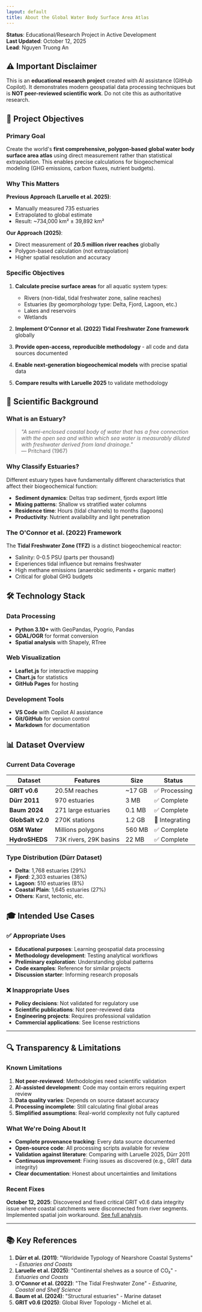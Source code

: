 ```yaml
---
layout: default
title: About the Global Water Body Surface Area Atlas
---
```


**Status**: Educational/Research Project in Active Development  
**Last Updated**: October 12, 2025  
**Lead**: Nguyen Truong An

## ⚠️ Important Disclaimer

This is an **educational research project** created with AI assistance (GitHub Copilot). It demonstrates modern geospatial data processing techniques but is **NOT peer-reviewed scientific work**. Do not cite this as authoritative research.


## 🎯 Project Objectives

### Primary Goal

Create the world's **first comprehensive, polygon-based global water body surface area atlas** using direct measurement rather than statistical extrapolation. This enables precise calculations for biogeochemical modeling (GHG emissions, carbon fluxes, nutrient budgets).

### Why This Matters

**Previous Approach (Laruelle et al. 2025)**:
- Manually measured 735 estuaries
- Extrapolated to global estimate
- Result: ~734,000 km² ± 39,892 km²

**Our Approach (2025)**:
- Direct measurement of **20.5 million river reaches** globally
- Polygon-based calculation (not extrapolation)
- Higher spatial resolution and accuracy

### Specific Objectives

1. **Calculate precise surface areas** for all aquatic system types:
   - Rivers (non-tidal, tidal freshwater zone, saline reaches)
   - Estuaries (by geomorphology type: Delta, Fjord, Lagoon, etc.)
   - Lakes and reservoirs
   - Wetlands

2. **Implement O'Connor et al. (2022) Tidal Freshwater Zone framework** globally

3. **Provide open-access, reproducible methodology** - all code and data sources documented

4. **Enable next-generation biogeochemical models** with precise spatial data

5. **Compare results with Laruelle 2025** to validate methodology


## 🔬 Scientific Background

### What is an Estuary?

> *"A semi-enclosed coastal body of water that has a free connection with the open sea and within which sea water is measurably diluted with freshwater derived from land drainage."*  
> — Pritchard (1967)

### Why Classify Estuaries?

Different estuary types have fundamentally different characteristics that affect their biogeochemical function:

- **Sediment dynamics**: Deltas trap sediment, fjords export little
- **Mixing patterns**: Shallow vs stratified water columns
- **Residence time**: Hours (tidal channels) to months (lagoons)
- **Productivity**: Nutrient availability and light penetration

### The O'Connor et al. (2022) Framework

The **Tidal Freshwater Zone (TFZ)** is a distinct biogeochemical reactor:
- Salinity: 0-0.5 PSU (parts per thousand)
- Experiences tidal influence but remains freshwater
- High methane emissions (anaerobic sediments + organic matter)
- Critical for global GHG budgets


## 🛠️ Technology Stack

### Data Processing
- **Python 3.10+** with GeoPandas, Pyogrio, Pandas
- **GDAL/OGR** for format conversion
- **Spatial analysis** with Shapely, RTree

### Web Visualization
- **Leaflet.js** for interactive mapping
- **Chart.js** for statistics
- **GitHub Pages** for hosting

### Development Tools
- **VS Code** with Copilot AI assistance
- **Git/GitHub** for version control
- **Markdown** for documentation

## 📊 Dataset Overview

### Current Data Coverage

| Dataset | Features | Size | Status |
|---------|----------|------|--------|
| **GRIT v0.6** | 20.5M reaches | ~17 GB | ✅ Processing |
| **Dürr 2011** | 970 estuaries | 3 MB | ✅ Complete |
| **Baum 2024** | 271 large estuaries | 0.1 MB | ✅ Complete |
| **GlobSalt v2.0** | 270K stations | 1.2 GB | 🔄 Integrating |
| **OSM Water** | Millions polygons | 560 MB | ✅ Complete |
| **HydroSHEDS** | 73K rivers, 29K basins | 22 MB | ✅ Complete |

### Type Distribution (Dürr Dataset)
- **Delta**: 1,768 estuaries (29%)
- **Fjord**: 2,303 estuaries (38%)
- **Lagoon**: 510 estuaries (8%)
- **Coastal Plain**: 1,645 estuaries (27%)
- **Others**: Karst, tectonic, etc.

## 🎓 Intended Use Cases

### ✅ Appropriate Uses

- **Educational purposes**: Learning geospatial data processing
- **Methodology development**: Testing analytical workflows
- **Preliminary exploration**: Understanding global patterns
- **Code examples**: Reference for similar projects
- **Discussion starter**: Informing research proposals

### ❌ Inappropriate Uses

- **Policy decisions**: Not validated for regulatory use
- **Scientific publications**: Not peer-reviewed data
- **Engineering projects**: Requires professional validation
- **Commercial applications**: See license restrictions

---

## 🔍 Transparency & Limitations

### Known Limitations

1. **Not peer-reviewed**: Methodologies need scientific validation
2. **AI-assisted development**: Code may contain errors requiring expert review
3. **Data quality varies**: Depends on source dataset accuracy
4. **Processing incomplete**: Still calculating final global areas
5. **Simplified assumptions**: Real-world complexity not fully captured

### What We're Doing About It

- **Complete provenance tracking**: Every data source documented
- **Open-source code**: All processing scripts available for review
- **Validation against literature**: Comparing with Laruelle 2025, Dürr 2011
- **Continuous improvement**: Fixing issues as discovered (e.g., GRIT data integrity)
- **Clear documentation**: Honest about uncertainties and limitations

### Recent Fixes

**October 12, 2025**: Discovered and fixed critical GRIT v0.6 data integrity issue where coastal catchments were disconnected from river segments. Implemented spatial join workaround. [See full analysis](GRIT_DATA_ISSUE_ANALYSIS.md).

---

## 📚 Key References

1. **Dürr et al. (2011)**: "Worldwide Typology of Nearshore Coastal Systems" - *Estuaries and Coasts*
2. **Laruelle et al. (2025)**: "Continental shelves as a source of CO₂" - *Estuaries and Coasts*
3. **O'Connor et al. (2022)**: "The Tidal Freshwater Zone" - *Estuarine, Coastal and Shelf Science*
4. **Baum et al. (2024)**: "Structural estuaries" - Marine dataset
5. **GRIT v0.6 (2025)**: Global River Topology - Michel et al.

